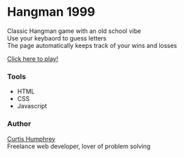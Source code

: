 # Hangman 1999

Classic Hangman game with an old school vibe <br/>
Use your keybaord to guess letters <br/>
The page automatically keeps track of your wins and losses <br/>

[Click here to play!](https://ch-hangman-game.herokuapp.com/)

### Tools
* HTML
* CSS
* Javascript

### Author
[Curtis Humphrey](https://1curtislee.github.io/portfolio/) <br/>
Freelance web developer, lover of problem solving
